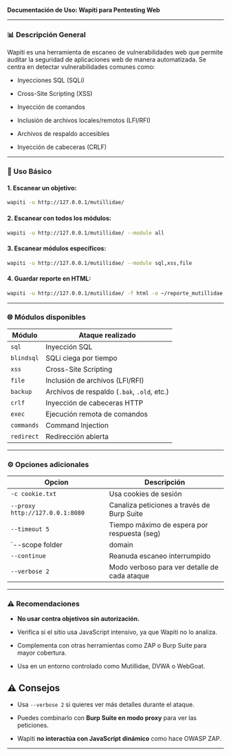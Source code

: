 **Documentación de Uso: Wapiti para Pentesting Web**

---

### 📊 Descripción General

Wapiti es una herramienta de escaneo de vulnerabilidades web que permite auditar la seguridad de aplicaciones web de manera automatizada. Se centra en detectar vulnerabilidades comunes como:

- Inyecciones SQL (SQLi)
    
- Cross-Site Scripting (XSS)
    
- Inyección de comandos
    
- Inclusión de archivos locales/remotos (LFI/RFI)
    
- Archivos de respaldo accesibles
    
- Inyección de cabeceras (CRLF)
    

---

### 🎨 Uso Básico

#### 1. Escanear un objetivo:

```bash
wapiti -u http://127.0.0.1/mutillidae/
```

#### 2. Escanear con todos los módulos:

```bash
wapiti -u http://127.0.0.1/mutillidae/ --module all
```

#### 3. Escanear módulos específicos:

```bash
wapiti -u http://127.0.0.1/mutillidae/ --module sql,xss,file
```

#### 4. Guardar reporte en HTML:

```bash
wapiti -u http://127.0.0.1/mutillidae/ -f html -o ~/reporte_mutillidae
```

---

### 🌐 Módulos disponibles

|Módulo|Ataque realizado|
|---|---|
|`sql`|Inyección SQL|
|`blindsql`|SQLi ciega por tiempo|
|`xss`|Cross-Site Scripting|
|`file`|Inclusión de archivos (LFI/RFI)|
|`backup`|Archivos de respaldo (`.bak`, `.old`, etc.)|
|`crlf`|Inyección de cabeceras HTTP|
|`exec`|Ejecución remota de comandos|
|`commands`|Command Injection|
|`redirect`|Redirección abierta|

---

### ⚙️ Opciones adicionales

|Opcion|Descripción|
|---|---|
|`-c cookie.txt`|Usa cookies de sesión|
|`--proxy http://127.0.0.1:8080`|Canaliza peticiones a través de Burp Suite|
|`--timeout 5`|Tiempo máximo de espera por respuesta (seg)|
|`--scope folder|domain|
|`--continue`|Reanuda escaneo interrumpido|
|`--verbose 2`|Modo verboso para ver detalle de cada ataque|

---

### ⚠️ Recomendaciones

- **No usar contra objetivos sin autorización.**
    
- Verifica si el sitio usa JavaScript intensivo, ya que Wapiti no lo analiza.
    
- Complementa con otras herramientas como ZAP o Burp Suite para mayor cobertura.
    
- Usa en un entorno controlado como Mutillidae, DVWA o WebGoat.
    

## ⚠️ Consejos

- Usa `--verbose 2` si quieres ver más detalles durante el ataque.
    
- Puedes combinarlo con **Burp Suite en modo proxy** para ver las peticiones.
    
- Wapiti **no interactúa con JavaScript dinámico** como hace OWASP ZAP.
---
